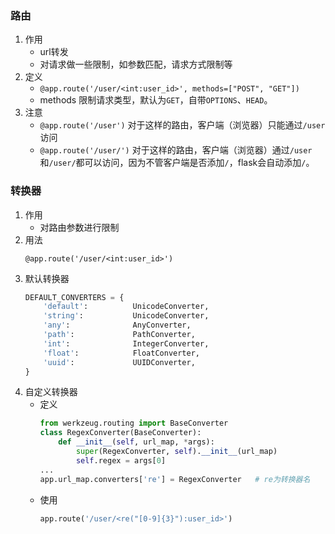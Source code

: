 ### 路由
1. 作用
    * url转发
    * 对请求做一些限制，如参数匹配，请求方式限制等
2. 定义
    * `@app.route('/user/<int:user_id>', methods=["POST", "GET"])`
    * methods 限制请求类型，默认为`GET`，自带`OPTIONS`、`HEAD`。
3. 注意
    * `@app.route('/user')` 对于这样的路由，客户端（浏览器）只能通过`/user`访问
    * `@app.route('/user/')` 对于这样的路由，客户端（浏览器）通过`/user`和`/user/`都可以访问，因为不管客户端是否添加`/`，flask会自动添加`/`。

### 转换器
1. 作用
    * 对路由参数进行限制
2. 用法
    ```
    @app.route('/user/<int:user_id>')
    ```
3. 默认转换器
    ```python
    DEFAULT_CONVERTERS = {
        'default':          UnicodeConverter,
        'string':           UnicodeConverter,
        'any':              AnyConverter,
        'path':             PathConverter,
        'int':              IntegerConverter,
        'float':            FloatConverter,
        'uuid':             UUIDConverter,
    }
    ```
4. 自定义转换器
    * 定义
        ```python
        from werkzeug.routing import BaseConverter
        class RegexConverter(BaseConverter):
            def __init__(self, url_map, *args):
                super(RegexConverter, self).__init__(url_map)
                self.regex = args[0]
        ...
        app.url_map.converters['re'] = RegexConverter   # re为转换器名
        ```
    * 使用
        ```python
        app.route('/user/<re("[0-9]{3}"):user_id>')
        ```